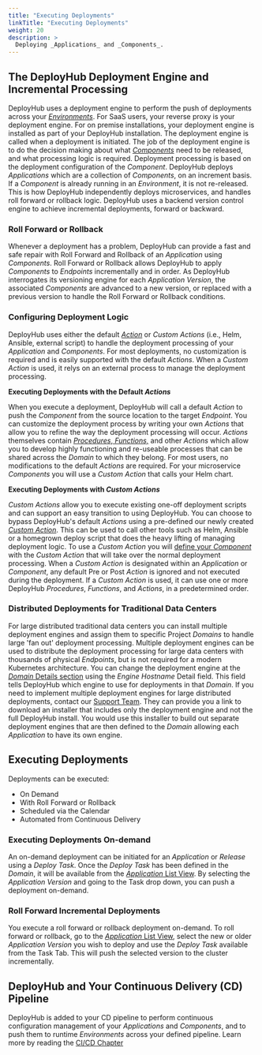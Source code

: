 ```yaml
---
title: "Executing Deployments"
linkTitle: "Executing Deployments"
weight: 20
description: >
  Deploying _Applications_ and _Components_.
---
```


## The DeployHub Deployment Engine and Incremental Processing

DeployHub uses a deployment engine to perform the push of deployments across your [_Environments_](/userguide/2-define-environments/).  For SaaS users, your reverse proxy is your deployment engine.  For on premise installations, your deployment engine is installed as part of your DeployHub installation. The deployment engine is called when a deployment is initiated. The job of the deployment engine is to do the decision making about what [_Components_](/userguide/2-define-components/) need to be released, and what processing logic is required.  Deployment processing is based on the deployment configuration of the _Component_. DeployHub deploys _Applications_ which are a collection of _Components_, on an increment basis. If a _Component_ is already running in an _Environment_, it is not re-released. This is how DeployHub independently deploys microservices, and handles roll forward or rollback logic.  DeployHub uses a backend version control engine to achieve incremental deployments, forward or backward.  

### Roll Forward or Rollback

Whenever a deployment has a problem, DeployHub can provide a fast and safe repair with Roll Forward and Rollback of an _Application_ using _Components_. Roll Forward or Rollback allows DeployHub to apply _Components_ to _Endpoints_ incrementally and in order. As DeployHub interrogates its versioning engine for each _Application Version_, the associated _Components_ are advanced to a new version, or replaced with a previous version to handle the Roll Forward or Rollback conditions.

### Configuring Deployment Logic

DeployHub uses either the default [_Action_](/userguide/advanced-features/deployments/2-define-your-actions/) or _Custom Actions_ (i.e., Helm, Ansible, external script) to handle the deployment processing of your _Application_ and _Components_.  For most deployments, no customization is required and is easily supported with the default _Actions_. When a _Custom Action_ is used, it relys on an external process to manage the deployment processing.

**Executing Deployments with the Default _Actions_**

 When you execute a deployment, DeployHub will call a default _Action_ to push the _Component_ from the source location to the target _Endpoint_. You can customize the deployment process by writing your own _Actions_ that allow you to refine the way the deployment processing will occur. _Actions_ themselves contain [_Procedures_, _Functions,_](/userguide/advanced-features/deployments/2-define-your-functions-and-procedures/) and other _Actions_ which allow you to develop highly functioning and re-useable processes that can be shared across the _Domain_ to which they belong. For most users, no modifications to the default _Actions_ are required. For your microservice _Components_ you will use a _Custom Action_ that calls your Helm chart.

**Executing Deployments with _Custom Actions_**

_Custom Actions_ allow you to execute existing one-off deployment scripts and can support an easy transition to using DeployHub. You can choose to bypass DeployHub's default _Actions_ using a pre-defined our newly created [_Custom Action_](/userguide/advanced-features/deployments/2-define-your-actions/). This can be used to call other tools such as Helm, Ansible or a homegrown deploy script that does the heavy lifting of managing deployment logic. To use a _Custom Action_ you will [define your _Component_](/userguide/2-define-components/#viewing-and-editing-_components_-with-the-dashboard) with the _Custom Action_ that will take over the normal deployment processing. When a _Custom Action_ is designated within an _Application_ or _Component_, any default Pre or Post _Action_ is ignored and not executed during the deployment. If a _Custom Action_ is used, it can use one or more DeployHub _Procedures_, _Functions_, and _Actions_, in a predetermined order.

### Distributed Deployments for Traditional Data Centers

For large distributed traditional data centers you can install multiple deployment engines and assign them to specific Project _Domains_ to handle large 'fan out' deployment processing. Multiple deployment engines can be used to distribute the deployment processing for large data centers with thousands of physical _Endpoints_, but is not required for a modern Kubernetes architecture. You can change the deployment engine at the [_Domain_ Details section](/userguide/2-defining-domains/#_domain_-details) using the _Engine Hostname_ Detail field. This field tells DeployHub which engine to use for deployments in that _Domain_. If you need to implement multiple deployment engines for large distributed deployments, contact our [Support Team](/userguide/installation-and-support/0-contactsupport/). They can provide you a link to download an installer that includes only the deployment engine and not the full DeployHub install. You would use this installer to build out separate deployment engines that are then defined to the _Domain_ allowing each _Application_ to have its own engine.

## Executing Deployments

Deployments can be executed:

- On Demand
- With Roll Forward or Rollback
- Scheduled via the Calendar
- Automated from Continuous Delivery

### Executing Deployments On-demand

An on-demand deployment can be initiated for an _Application_ or _Release_ using a _Deploy Task_. Once the _Deploy Task_ has been defined in the _Domain_, it will be available from the [_Application_ List View](/userguide/2-defining-applications/#the-_application_-list-view-for-adding-or-deleting).  By selecting the _Application Version_ and going to the Task drop down, you can push a deployment on-demand.

### Roll Forward Incremental Deployments

You execute a roll forward or rollback deployment on-demand. To roll forward or rollback, go to the  [_Application_ List View](/userguide/2-defining-applications/#the-_application_-list-view-for-adding-or-deleting), select the new or older _Application Version_ you wish to deploy and use the _Deploy Task_ available from the Task Tab. This will push the selected version to the cluster incrementally.

## DeployHub and Your Continuous Delivery (CD) Pipeline

DeployHub is added to your CD pipeline to perform continuous configuration management of your _Applications_ and _Components_, and to push them to runtime _Environments_ across your defined pipeline. Learn more by reading the [CI/CD Chapter](/userguide/integrations/ci-cd_integrations/)



